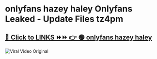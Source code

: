 
 # onlyfans hazey haley Onlyfans Leaked - Update Files tz4pm

## <h2><a href="https://clipsfans.com/onlyfans_hazey_haley&ref=git">🔗 Click to LINKS ⏩⏩ 👉 🟢 onlyfans hazey haley </a></h2>

<a href="https://clipsfans.com/onlyfans_hazey_haley&ref=git" rel="nofollow" data-target="animated-image.originalLink"><img src="https://i.ibb.co.com/xMMVF88/686577567.gif" alt="Viral Video Original" style="max-width: 100%; display: inline-block;" data-target="animated-image.originalImage"></a>

